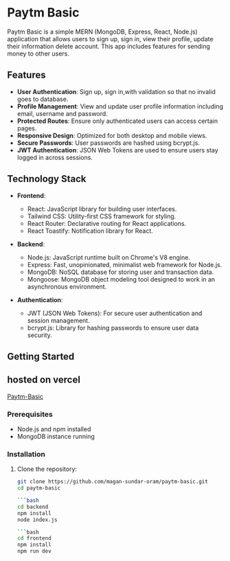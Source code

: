 # Paytm Basic

Paytm Basic is a simple MERN (MongoDB, Express, React, Node.js) application that allows users to sign up, sign in, view their profile, update their information delete account. This app includes features for sending money to other users.

## Features

- **User Authentication**: Sign up, sign in,with validation so that no invalid goes to database.
- **Profile Management**: View and update user profile information including email, username and password.
- **Protected Routes**: Ensure only authenticated users can access certain pages.
- **Responsive Design**: Optimized for both desktop and mobile views.
- **Secure Passwords**: User passwords are hashed using bcrypt.js.
- **JWT Authentication**: JSON Web Tokens are used to ensure users stay logged in across sessions.

## Technology Stack

- **Frontend**:
  - React: JavaScript library for building user interfaces.
  - Tailwind CSS: Utility-first CSS framework for styling.
  - React Router: Declarative routing for React applications.
  - React Toastify: Notification library for React.

- **Backend**:
  - Node.js: JavaScript runtime built on Chrome's V8 engine.
  - Express: Fast, unopinionated, minimalist web framework for Node.js.
  - MongoDB: NoSQL database for storing user and transaction data.
  - Mongoose: MongoDB object modeling tool designed to work in an asynchronous environment.

- **Authentication**:
  - JWT (JSON Web Tokens): For secure user authentication and session management.
  - bcrypt.js: Library for hashing passwords to ensure user data security.

## Getting Started
## hosted on vercel
[Paytm-Basic](https://paytm-basic-v1.vercel.app)

### Prerequisites

- Node.js and npm installed
- MongoDB instance running

### Installation

1. Clone the repository:

   ```bash
   git clone https://github.com/magan-sundar-oram/paytm-basic.git
   cd paytm-basic

   ```bash
   cd backend
   npm install
   node index.js

   ```bash
   cd frontend
   npm install
   npm run dev


